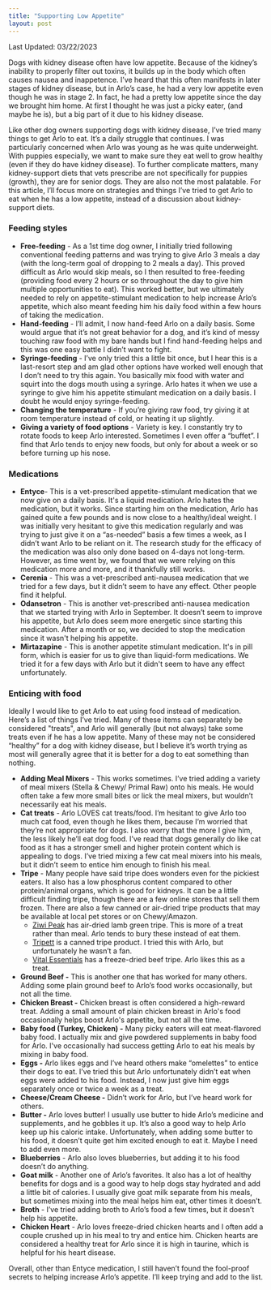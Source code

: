 ```yaml
---
title: "Supporting Low Appetite"
layout: post
---
```


Last Updated: 03/22/2023

Dogs with kidney disease often have low appetite. Because of the kidney’s inability to properly filter out toxins, it builds up in the body which often causes nausea and inappetence. I’ve heard that this often manifests in later stages of kidney disease, but in Arlo’s case, he had a very low appetite even though he was in stage 2. In fact, he had a pretty low appetite since the day we brought him home. At first I thought he was just a picky eater, (and maybe he is), but a big part of it due to his kidney disease.

Like other dog owners supporting dogs with kidney disease, I’ve tried many things to get Arlo to eat. It’s a daily struggle that continues. I was particularly concerned when Arlo was young as he was quite underweight. With puppies especially, we want to make sure they eat well to grow healthy (even if they do have kidney disease). To further complicate matters, many kidney-support diets that vets prescribe are not specifically for puppies (growth), they are for senior dogs. They are also not the most palatable. For this article, I’ll focus more on strategies and things I’ve tried to get Arlo to eat when he has a low appetite, instead of a discussion about kidney-support diets.

### Feeding styles 

- **Free-feeding** -  As a 1st time dog owner, I initially tried following conventional feeding patterns and was trying to give Arlo 3 meals a day (with the long-term goal of dropping to 2 meals a day). This proved difficult as Arlo would skip meals, so I then resulted to free-feeding (providing food every 2 hours or so throughout the day to give him multiple opportunities to eat). This worked better, but we ultimately needed to rely on appetite-stimulant medication to help increase Arlo’s appetite, which also meant feeding him his daily food within a few hours of taking the medication.
- **Hand-feeding** -  I’ll admit, I now hand-feed Arlo on a daily basis. Some would argue that it’s not great behavior for a dog, and it’s kind of messy touching raw food with my bare hands but I find hand-feeding helps and this was one easy battle I didn’t want to fight.
- **Syringe-feeding** -  I’ve only tried this a little bit once, but I hear this is a last-resort step and am glad other options have worked well enough that I don’t need to try this again. You basically mix food with water and squirt into the dogs mouth using a syringe. Arlo hates it when we use a syringe to give him his appetite stimulant medication on a daily basis.  I doubt he would enjoy syringe-feeding.
- **Changing the temperature** - If you’re giving raw food, try giving it at room temperature instead of cold, or heating it up slightly.
- **Giving a variety of food options** - Variety is key. I constantly try to rotate foods to keep Arlo interested. Sometimes I even offer a “buffet”. I find that Arlo tends to enjoy new foods, but only for about a week or so before turning up his nose.
 

### Medications

- **Entyce**- This is a vet-prescribed appetite-stimulant medication that we now give on a daily basis. It's a liquid medication. Arlo hates the medication, but it works.  Since starting him on the medication, Arlo has gained quite a few pounds and is now close to a healthy/ideal weight. I was initially very hesitant to give this medication regularly and was trying to just give it on a “as-needed” basis a few times a week, as I didn’t want Arlo to be reliant on it. The research study for the efficacy of the medication was also only done based on 4-days not long-term. However, as time went by, we found that we were relying on this medication more and more, and it thankfully still works.
- **Cerenia** - This was a vet-prescribed anti-nausea medication that we tried for a few days, but it didn’t seem to have any effect. Other people find it helpful.
- **Odansetron** - This is another vet-prescribed anti-nausea medication that we started trying with Arlo in September. It doesn’t seem to improve his appetite, but Arlo does seem more energetic since starting this medication. After a month or so, we decided to stop the medication since it wasn't helping his appetite.
- **Mirtazapine** - This is another appetite stimulant medication. It's in pill form, which is easier for us to give than liquid-form medications. We tried it for a few days with Arlo but it didn't seem to have any effect unfortunately. 

### Enticing with food

Ideally I would like to get Arlo to eat using food instead of medication. Here’s a list of things I’ve tried. Many of these items can separately be considered "treats", and Arlo will generally (but not always) take some treats even if he has a low appetite. Many of these may not be considered “healthy” for a dog with kidney disease, but I believe it’s worth trying as most will generally agree that it is better for a dog to eat something than nothing. 

- **Adding Meal Mixers** - This works sometimes. I’ve tried adding a variety of meal mixers (Stella & Chewy/ Primal Raw) onto his meals. He would often take a few more small bites or lick the meal mixers, but wouldn’t necessarily eat his meals. 
- **Cat treats** - Arlo LOVES cat treats/food. I’m hesitant to give Arlo too much cat food, even though he likes them, because I’m worried that they’re not appropriate for dogs. I also worry that the more I give him, the less likely he’ll eat dog food. I’ve read that dogs generally do like cat food as it has a stronger smell and higher protein content which is appealing to dogs. I’ve tried mixing a few cat meal mixers into his meals, but it didn’t seem to entice him enough to finish his meal.
- **Tripe** - Many people have said tripe does wonders even for the pickiest eaters. It also has a low phosphorus content compared to other protein/animal organs, which is good for kidneys.  It can be a little difficult finding tripe, though there are a few online stores that sell them frozen.  There are also a few canned or air-dried tripe products that may be available at local pet stores or on Chewy/Amazon.
	- [Ziwi Peak](https://shop.ziwipets.com/products/ziwi-lamb-green-tripe) has air-dried lamb green tripe. This is more of a treat rather than meal. Arlo tends to bury these instead of eat them.
	- [Tripett](https://petkind.com/pages/tripett) is a canned tripe product. I tried this with Arlo, but unfortunately he wasn’t a fan.
	- [Vital Essentials](https://www.vitalessentialsraw.com/product/beef-tripe-freeze-dried-treats/) has a freeze-dried beef tripe. Arlo likes this as a treat.
- **Ground Beef -** This is another one that has worked for many others. Adding some plain ground beef to Arlo’s food works occasionally, but not all the time.
- **Chicken Breast -** Chicken breast is often considered a high-reward treat. Adding a small amount of plain chicken breast in Arlo's food occasionally helps boost Arlo's appetite, but not all the time. 
- **Baby food (Turkey, Chicken) -** Many picky eaters will eat meat-flavored baby food. I actually mix and give powdered supplements in baby food for Arlo. I've occasionally had success getting Arlo to eat his meals by mixing in baby food. 
- **Eggs -** Arlo likes eggs and I’ve heard others make “omelettes” to entice their dogs to eat. I’ve tried this but Arlo unfortunately didn’t eat when eggs were added to his food. Instead, I now just give him eggs separately once or twice a week as a treat.
- **Cheese/Cream Cheese -** Didn’t work for Arlo, but I’ve heard work for others.
- **Butter -** Arlo loves butter! I usually use butter to hide Arlo’s medicine and supplements, and he gobbles it up. It’s also a good way to help Arlo keep up his caloric intake. Unfortunately, when adding some butter to his food, it doesn’t quite get him excited enough to eat it. Maybe I need to add even more.
- **Blueberries** - Arlo also loves blueberries, but adding it to his food doesn’t do anything.
- **Goat milk** - Another one of Arlo’s favorites. It also has a lot of healthy benefits for dogs and is a good way to help dogs stay hydrated and add a little bit of calories. I usually give goat milk separate from his meals, but sometimes mixing into the meal helps him eat, other times it doesn’t.
- **Broth** - I’ve tried adding broth to Arlo’s food a few times, but it doesn’t help his appetite.
- **Chicken Heart** - Arlo loves freeze-dried chicken hearts and I often add a couple crushed up in his meal to try and entice him. Chicken hearts are considered a healthy treat for Arlo since it is high in taurine, which is helpful for his heart disease. 

Overall, other than Entyce medication, I still haven’t found the fool-proof secrets to helping increase Arlo’s appetite. I’ll keep trying and add to the list.